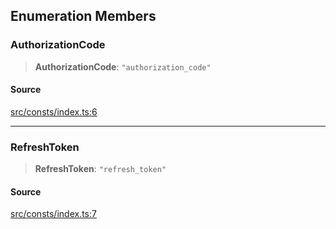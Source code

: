## Enumeration Members

### AuthorizationCode

> **AuthorizationCode**: `"authorization_code"`

#### Source

[src/consts/index.ts:6](https://github.com/logto-io/js/blob/54d7193/packages/js/src/consts/index.ts#L6)

---

### RefreshToken

> **RefreshToken**: `"refresh_token"`

#### Source

[src/consts/index.ts:7](https://github.com/logto-io/js/blob/54d7193/packages/js/src/consts/index.ts#L7)
